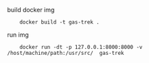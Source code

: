 build docker img
````text
    docker build -t gas-trek .
````

run img
````text
    docker run -dt -p 127.0.0.1:8000:8000 -v /host/machine/path:/usr/src/  gas-trek
````

